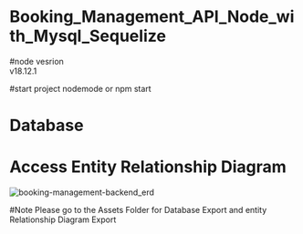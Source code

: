 # Booking_Management_API_Node_with_Mysql_Sequelize

#node vesrion  
v18.12.1

#start project 
nodemode or npm start 

# Database 
# Access Entity Relationship Diagram
![booking-management-backend_erd](https://github.com/infoocean/Booking_Management_API_Node_with_Mysql_Sequelize/assets/63592223/938c67b9-3f07-4215-8083-82c62d432068)

#Note Please go to the Assets Folder for Database Export  and entity Relationship Diagram Export 



